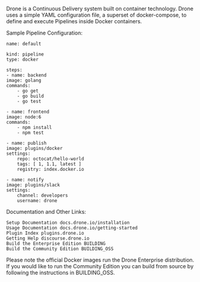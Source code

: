 Drone is a Continuous Delivery system built on container technology. Drone uses a simple YAML configuration file, a superset of docker-compose, to define and execute Pipelines inside Docker containers.

Sample Pipeline Configuration:

    name: default

    kind: pipeline
    type: docker

    steps:
    - name: backend
    image: golang
    commands:
        - go get
        - go build
        - go test

    - name: frontend
    image: node:6
    commands:
        - npm install
        - npm test

    - name: publish
    image: plugins/docker
    settings:
        repo: octocat/hello-world
        tags: [ 1, 1.1, latest ]
        registry: index.docker.io

    - name: notify
    image: plugins/slack
    settings:
        channel: developers
        username: drone

Documentation and Other Links:

    Setup Documentation docs.drone.io/installation
    Usage Documentation docs.drone.io/getting-started
    Plugin Index plugins.drone.io
    Getting Help discourse.drone.io
    Build the Enterprise Edition BUILDING
    Build the Community Edition BUILDING_OSS

Please note the official Docker images run the Drone Enterprise distribution. If you would like to run the Community Edition you can build from source by following the instructions in BUILDING_OSS.
